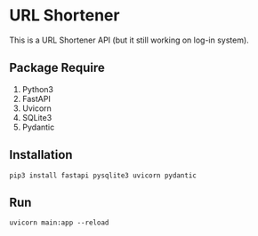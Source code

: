 # URL Shortener

This is a URL Shortener API (but it still working on log-in system).

## Package Require

1. Python3
1. FastAPI
2. Uvicorn
3. SQLite3
4. Pydantic

## Installation

```sh=
pip3 install fastapi pysqlite3 uvicorn pydantic
```

## Run

```sh=
uvicorn main:app --reload
```
